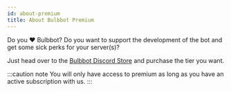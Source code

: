 ```yaml
---
id: about-premium
title: About Bulbbot Premium
---
```


Do you ❤️ Bulbbot? Do you want to support the development of the bot and get some sick perks for your server(s)?

Just head over to the [Bulbbot Discord Store](https://discord.com/application-directory/868821693571932191/store) and purchase the tier you want.

:::caution note
You will only have access to premium as long as you have an active subscription with us.
:::
